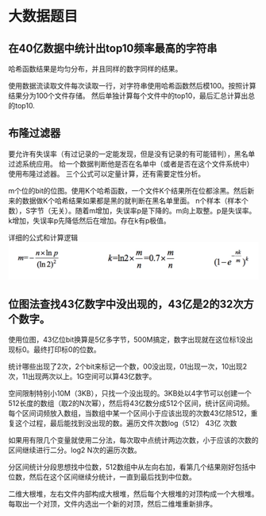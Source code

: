 # 大数据题目

## 在40亿数据中统计出top10频率最高的字符串

哈希函数结果是均匀分布，并且同样的数字同样的结果。

使用数据流读取文件每次读取一行，对字符串使用哈希函数然后模100。按照计算结果分为100个文件存储。
然后单独计算每个文件中的top10，最后汇总计算出总的top10.

## 布隆过滤器

要允许有失误率（有过记录的一定能发现，但是没有记录的有可能错判），黑名单过滤系统应用。
给一个数据判断他是否在名单中（或者是否在这个文件系统中）使用布隆过滤器。
三个公式可以定量计算，还有需要定性分析。

m个位的bit的位图。使用K个哈希函数，一个文件K个结果所在位都涂黑。然后新来的数据做K个哈希结果如果都是黑的就判断在黑名单里面。
n个样本（样本个数），S字节（无关）。随着m增加，失误率p是下降的。m向上取整。p是失误率。k增加，失误率p先降低然后在增加。存在k有p极值。

详细的公式和计算逻辑
![](bloomfilter.jpg)

## 位图法查找43亿数字中没出现的，43亿是2的32次方个数字。

使用位图，43亿位bit换算是5亿多字节，500M搞定，数字出现就在这位标1没出现标0。最终打印标0的位数。

统计哪些出现了2次，2个bit来标记一个数，00没出现，01出现一次，10出现2次，11出现两次以上。1G空间可以算43亿数字。

空间限制特别小10M（3KB），只找一个没出现的。3KB处以4字节可以创建一个512长度的数组（取2的N次幂），然后将43亿数分成512个区间，统计区间词频。
每个区间词频放入数组，当数组中某一个区间小于应该出现的次数43亿除512，重复这个过程，最后能找到没出现的数。遍历文件次数log（512） 43亿 次数

如果用有限几个变量就使用二分法，每次取中点统计两边次数，小于应该的次数的区间继续进行二分。log2 N次的遍历次数。

分区间统计分段思想找中位数，512数组中从左向右加，看第几个结果刚好包括中位数，然后在这个区间继续分统计，一直到最后找到中位数。

二维大根堆，左右文件内部构成大根堆，然后每个大根堆的对顶构成一个大根堆。每取出一个对顶，文件内选出一个新的对顶，然后二维堆重新排序。

















